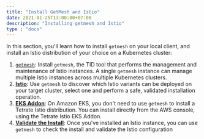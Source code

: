 ```yaml
---
title: "Install GetMesh and Istio"
date: 2021-01-25T13:00:00+07:00
description: "Installing getmesh and Istio"
type : "docs"
---
```


In this section, you'll learn how to install `getmesh` on your local client, and install an Istio distribution of your choice on a Kubernetes cluster:

1. [`getmesh`](./getmesh-install-and-update): Install `getmesh`, the TID tool that performs the management and maintenance of Istio instances.  A single `getmesh` instance can manage multiple Istio instances across multiple Kubernetes clusters.
1. [**Istio**](./install-istio): Use `getmesh` to discover which Istio variants can be deployed on your target cluster, select one and perform a safe, validated installation operation.
1. [**EKS Addon**](./install-istio/install-istio-in-eks-with-addon): On Amazon EKS, you don't need to use `getmesh` to install a Tetrate Istio distribution.  You can install directly from the AWS console, using the Tetrate Istio EKS Addon.
1. [**Validate the Install**](./post-install-validation): Once you've installed an Istio instance, you can use `getmesh` to check the install and validate the Istio configuration
